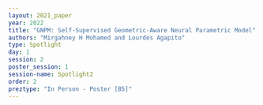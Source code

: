 ```yaml
---
layout: 2021_paper
year: 2022
title: "GNPM: Self-Supervised Geometric-Aware Neural Parametric Model"
authors: "Mirgahney H Mohamed and Lourdes Agapito"
type: Spotlight
day: 1
session: 2
poster_session: 1
session-name: Spotlight2
order: 2
preztype: "In Person - Poster [B5]"
---
```

